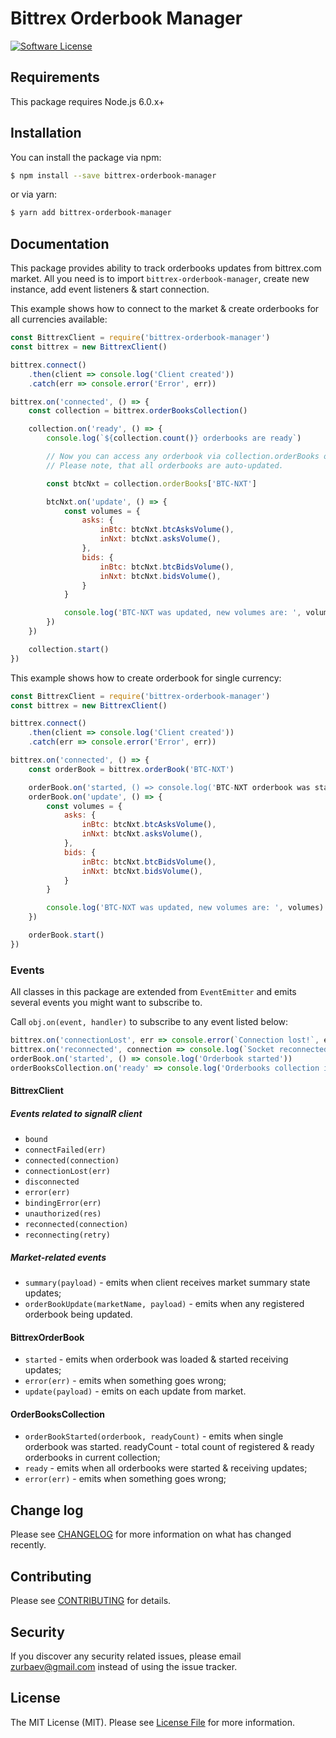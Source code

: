 # Bittrex Orderbook Manager

[![Software License][ico-license]](LICENSE.md)

## Requirements
This package requires Node.js 6.0.x+

## Installation

You can install the package via npm:

``` bash
$ npm install --save bittrex-orderbook-manager
```

or via yarn:

``` bash
$ yarn add bittrex-orderbook-manager
```

## Documentation

This package provides ability to track orderbooks updates from bittrex.com market.
All you need is to import `bittrex-orderbook-manager`, create new instance, add event listeners & start connection.

This example shows how to connect to the market & create orderbooks for all currencies available:
``` js
const BittrexClient = require('bittrex-orderbook-manager')
const bittrex = new BittrexClient()

bittrex.connect()
    .then(client => console.log('Client created'))
    .catch(err => console.error('Error', err))

bittrex.on('connected', () => {
    const collection = bittrex.orderBooksCollection()

    collection.on('ready', () => {
        console.log(`${collection.count()} orderbooks are ready`)

        // Now you can access any orderbook via collection.orderBooks object.
        // Please note, that all orderbooks are auto-updated.

        const btcNxt = collection.orderBooks['BTC-NXT']

        btcNxt.on('update', () => {
            const volumes = {
                asks: {
                    inBtc: btcNxt.btcAsksVolume(),
                    inNxt: btcNxt.asksVolume(),
                },
                bids: {
                    inBtc: btcNxt.btcBidsVolume(),
                    inNxt: btcNxt.bidsVolume(),
                }
            }

            console.log('BTC-NXT was updated, new volumes are: ', volumes)
        })
    })

    collection.start()
})
```

This example shows how to create orderbook for single currency:

``` js
const BittrexClient = require('bittrex-orderbook-manager')
const bittrex = new BittrexClient()

bittrex.connect()
    .then(client => console.log('Client created'))
    .catch(err => console.error('Error', err))

bittrex.on('connected', () => {
    const orderBook = bittrex.orderBook('BTC-NXT')

    orderBook.on('started, () => console.log('BTC-NXT orderbook was started!'))
    orderBook.on('update', () => {
        const volumes = {
            asks: {
                inBtc: btcNxt.btcAsksVolume(),
                inNxt: btcNxt.asksVolume(),
            },
            bids: {
                inBtc: btcNxt.btcBidsVolume(),
                inNxt: btcNxt.bidsVolume(),
            }
        }

        console.log('BTC-NXT was updated, new volumes are: ', volumes)
    })

    orderBook.start()
})
```

### Events
All classes in this package are extended from `EventEmitter` and emits several events you might want to subscribe to.

Call `obj.on(event, handler)` to subscribe to any event listed below:

``` js
bittrex.on('connectionLost', err => console.error(`Connection lost!`, err))
bittrex.on('reconnected', connection => console.log(`Socket reconnected!`, connection))
orderBook.on('started', () => console.log('Orderbook started'))
orderBooksCollection.on('ready' => console.log('Orderbooks collection is ready'))
```

#### BittrexClient
##### Events related to signalR client
- `bound`
- `connectFailed(err)`
- `connected(connection)`
- `connectionLost(err)`
- `disconnected`
- `error(err)`
- `bindingError(err)`
- `unauthorized(res)`
- `reconnected(connection)`
- `reconnecting(retry)`

##### Market-related events
- `summary(payload)` - emits when client receives market summary state updates;
- `orderBookUpdate(marketName, payload)` - emits when any registered orderbook being updated.

#### BittrexOrderBook
- `started` - emits when orderbook was loaded & started receiving updates;
- `error(err)` - emits when something goes wrong;
- `update(payload)` - emits on each update from market.

#### OrderBooksCollection
- `orderBookStarted(orderbook, readyCount)` - emits when single orderbook was started. readyCount - total count of registered & ready orderbooks in current collection;
- `ready` - emits when all orderbooks were started & receiving updates;
- `error(err)` - emits when something goes wrong;

## Change log

Please see [CHANGELOG](CHANGELOG.md) for more information on what has changed recently.

## Contributing

Please see [CONTRIBUTING](CONTRIBUTING.md) for details.

## Security

If you discover any security related issues, please email zurbaev@gmail.com instead of using the issue tracker.

## License

The MIT License (MIT). Please see [License File](LICENSE.md) for more information.

[ico-version]: https://poser.pugx.org/tzurbaev/bittrex-orderbook-manager/version?format=flat
[ico-license]: https://poser.pugx.org/tzurbaev/bittrex-orderbook-manager/license?format=flat

[link-npmjs]: https://npmjs.org/package/bittrex-orderbook-manager
[link-author]: https://github.com/tzurbaev
